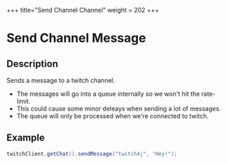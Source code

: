 +++
title="Send Channel Channel"
weight = 202
+++

# Send Channel Message

## Description

Sends a message to a twitch channel.

* The messages will go into a queue internally so we won't hit the rate-limit.
* This could cause some minor deleays when sending a lot of messages.
* The queue will only be processed when we're connected to twitch.

## Example

```java
twitchClient.getChat().sendMessage("twitch4j", "Hey!");
```
